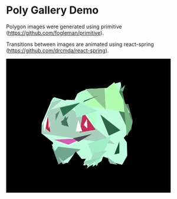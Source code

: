 # Poly Gallery Demo

Polygon images were generated using primitive (https://github.com/fogleman/primitive).

Transitions between images are animated using react-spring (https://github.com/drcmda/react-spring).

![](poly-gallery-demo.gif)

